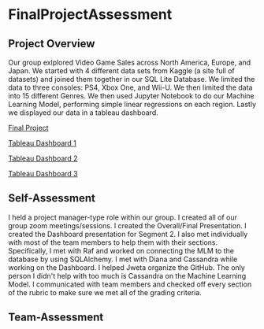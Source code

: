 # FinalProjectAssessment

## Project Overview

Our group exlplored Video Game Sales across North America, Europe, and Japan. We started with 4 different data sets from Kaggle (a site full of datasets) and joined them together in our SQL Lite Database. We limited the data to three consoles: PS4, Xbox One, and Wii-U. We then limited the data into 15 different Genres. We then used Jupyter Notebook to do our Machine Learning Model, performing simple linear regressions on each region. Lastly we displayed our data in a tableau dashboard.

[Final Project](https://github.com/jwetapatel/VideoGameSalesAnalysis_based-on-Genre-vs-Region.git)

[Tableau Dashboard 1](https://public.tableau.com/authoring/VideoGamesSalesAnalysis-GroupGenreYear/Dashboard12#1)

[Tableau Dashboard 2](https://public.tableau.com/authoring/VideoGamesSalesAnalysis-GroupSales/Dashboard1#1)

[Tableau Dashboard 3](https://public.tableau.com/app/profile/diana.villarreal1441/viz/VideoGamesSalesAnalysis-Group4TopGames/Dashboard13?publish=yes)

## Self-Assessment

I held a project manager-type role within our group. I created all of our group zoom meetings/sessions. I created the Overall/Final Presentation. I created the Dashboard presentation for Segment 2. I also met individually with most of the team members to help them with their sections. Specifically, I met with Raf and worked on connecting the MLM to the database by using SQLAlchemy. I met with Diana and Cassandra while working on the Dashboard. I helped Jweta organize the GitHub. The only person I didn't help with too much is Cassandra on the Machine Learning Model. I communicated with team members and checked off every section of the rubric to make sure we met all of the grading criteria.

## Team-Assessment

